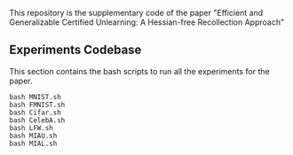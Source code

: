This repository is the supplementary code of the paper "Efficient and Generalizable Certified Unlearning: A Hessian-free Recollection Approach"

## Experiments Codebase
This section contains the bash scripts to run all the experiments for the paper.

    bash MNIST.sh
    bash FMNIST.sh
    bash Cifar.sh
    bash CelebA.sh
    bash LFW.sh
    bash MIAU.sh
    bash MIAL.sh
